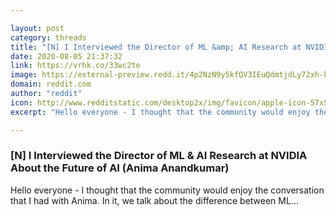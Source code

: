 ```yaml
---

layout: post
category: threads
title: "[N] I Interviewed the Director of ML &amp; AI Research at NVIDIA About the Future of AI (Anima Anandkumar)"
date: 2020-08-05 21:37:32
link: https://vrhk.co/33wc2te
image: https://external-preview.redd.it/4p2NzN9y5kfQV3IEuQdmtjdLy72xh-kEK5OatA122xE.jpg?width=480&height=251.308900524&auto=webp&crop=480:251.308900524,smart&s=860bdf997f2f43caa89986bec1026ea38d5d82c0
domain: reddit.com
author: "reddit"
icon: http://www.redditstatic.com/desktop2x/img/favicon/apple-icon-57x57.png
excerpt: "Hello everyone - I thought that the community would enjoy the conversation that I had with Anima. In it, we talk about the difference between ML..."

---
```


### [N] I Interviewed the Director of ML &amp; AI Research at NVIDIA About the Future of AI (Anima Anandkumar)

Hello everyone - I thought that the community would enjoy the conversation that I had with Anima. In it, we talk about the difference between ML...